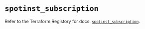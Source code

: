 # `spotinst_subscription`

Refer to the Terraform Registory for docs: [`spotinst_subscription`](https://registry.terraform.io/providers/spotinst/spotinst/1.120.0/docs/resources/subscription).

